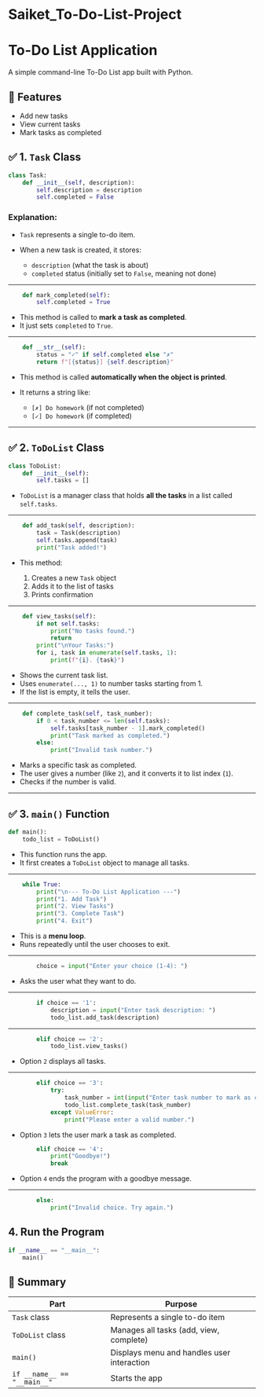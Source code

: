 # Saiket_To-Do-List-Project

#  To-Do List Application

A simple command-line To-Do List app built with Python.

## 🚀 Features

- Add new tasks
- View current tasks
- Mark tasks as completed



## ✅ 1. `Task` Class

```python
class Task:
    def __init__(self, description):
        self.description = description
        self.completed = False
```

###  Explanation:

* `Task` represents a single to-do item.
* When a new task is created, it stores:

  * `description` (what the task is about)
  * `completed` status (initially set to `False`, meaning not done)

---

```python
    def mark_completed(self):
        self.completed = True
```

* This method is called to **mark a task as completed**.
* It just sets `completed` to `True`.

---

```python
    def __str__(self):
        status = "✓" if self.completed else "✗"
        return f"[{status}] {self.description}"
```

* This method is called **automatically when the object is printed**.
* It returns a string like:

  * `[✗] Do homework` (if not completed)
  * `[✓] Do homework` (if completed)

---

## ✅ 2. `ToDoList` Class

```python
class ToDoList:
    def __init__(self):
        self.tasks = []
```

* `ToDoList` is a manager class that holds **all the tasks** in a list called `self.tasks`.

---

```python
    def add_task(self, description):
        task = Task(description)
        self.tasks.append(task)
        print("Task added!")
```

* This method:

  1. Creates a new `Task` object
  2. Adds it to the list of tasks
  3. Prints confirmation

---

```python
    def view_tasks(self):
        if not self.tasks:
            print("No tasks found.")
            return
        print("\nYour Tasks:")
        for i, task in enumerate(self.tasks, 1):
            print(f"{i}. {task}")
```

* Shows the current task list.
* Uses `enumerate(..., 1)` to number tasks starting from 1.
* If the list is empty, it tells the user.

---

```python
    def complete_task(self, task_number):
        if 0 < task_number <= len(self.tasks):
            self.tasks[task_number - 1].mark_completed()
            print("Task marked as completed.")
        else:
            print("Invalid task number.")
```

* Marks a specific task as completed.
* The user gives a number (like `2`), and it converts it to list index (`1`).
* Checks if the number is valid.

---

## ✅ 3. `main()` Function

```python
def main():
    todo_list = ToDoList()
```

* This function runs the app.
* It first creates a `ToDoList` object to manage all tasks.

---

```python
    while True:
        print("\n--- To-Do List Application ---")
        print("1. Add Task")
        print("2. View Tasks")
        print("3. Complete Task")
        print("4. Exit")
```

* This is a **menu loop**.
* Runs repeatedly until the user chooses to exit.

---

```python
        choice = input("Enter your choice (1-4): ")
```

* Asks the user what they want to do.

---

```python
        if choice == '1':
            description = input("Enter task description: ")
            todo_list.add_task(description)
```


---

```python
        elif choice == '2':
            todo_list.view_tasks()
```

* Option `2` displays all tasks.

---

```python
        elif choice == '3':
            try:
                task_number = int(input("Enter task number to mark as completed: "))
                todo_list.complete_task(task_number)
            except ValueError:
                print("Please enter a valid number.")
```

* Option `3` lets the user mark a task as completed.


```python
        elif choice == '4':
            print("Goodbye!")
            break
```

* Option `4` ends the program with a goodbye message.

---

```python
        else:
            print("Invalid choice. Try again.")
```


##  4. Run the Program

```python
if __name__ == "__main__":
    main()
```





## 📌 Summary

| Part                        | Purpose                                    |
| --------------------------- | ------------------------------------------ |
| `Task` class                | Represents a single to-do item             |
| `ToDoList` class            | Manages all tasks (add, view, complete)    |
| `main()`                    | Displays menu and handles user interaction |
| `if __name__ == "__main__"` | Starts the app                             |



